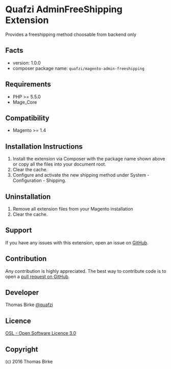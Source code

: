 Quafzi AdminFreeShipping Extension
==================================

Provides a freeshipping method choosable from backend only

Facts
-----
- version: 1.0.0
- composer package name: ``quafzi/magento-admin-freeshipping``

Requirements
------------
- PHP >= 5.5.0
- Mage_Core

Compatibility
-------------
- Magento >= 1.4

Installation Instructions
-------------------------
1. Install the extension via Composer with the package name shown above or copy all the files into your document root.
2. Clear the cache.
3. Configure and activate the new shipping method under System - Configuration - Shipping.

Uninstallation
--------------
1. Remove all extension files from your Magento installation
2. Clear the cache.

Support
-------
If you have any issues with this extension, open an issue on [GitHub](https://github.com/quafzi/magento-admin-freeshipping/issues).

Contribution
------------
Any contribution is highly appreciated. The best way to contribute code is to open a [pull request on GitHub](https://help.github.com/articles/using-pull-requests).

Developer
---------
Thomas Birke
[@quafzi](https://twitter.com/quafzi)

Licence
-------
[OSL - Open Software Licence 3.0](http://opensource.org/licenses/osl-3.0.php)

Copyright
---------
(c) 2016 Thomas Birke
